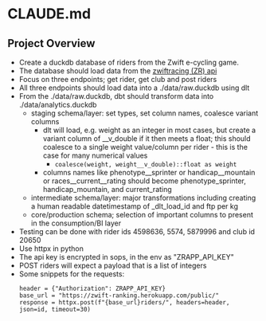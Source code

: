 # CLAUDE.md

## Project Overview

- Create a duckdb database of riders from the Zwift e-cycling game. 
- The database should load data from the [zwiftracing (ZR) api](https://docs.google.com/document/d/1bU9vd23gwGwUsJ6XSoE8wW7O10naEQ_CrhjSnS2sGHY/edit?tab=t.0#heading=h.2wi5u97vykmi)
- Focus on three endpoints; get rider, get club and post riders
- All three endpoints should load data into a ./data/raw.duckdb using dlt
- From the ./data/raw.duckdb, dbt should transform data into ./data/analytics.duckdb 
    - staging schema/layer: set types, set column names, coalesce variant columns
        - dlt will load, e.g. weight as an integer in most cases, but create a variant column of __v_double if it then meets a float; this should coalesce to a single weight value/column per rider - this is the case for many numerical values
            - ``coalesce(weight, weight__v_double)::float as weight``
        - columns names like phenotype__sprinter or handicap__mountain or races__current__rating should become phenotype_sprinter, handicap_mountain, and current_rating
    - intermediate schema/layer: major transformations including creating a human readable datetimestamp of _dlt_load_id and ftp per kg
    - core/production schema; selection of important columns to present in the consumption/BI layer
- Testing can be done with rider ids 4598636, 5574, 5879996 and club id 20650
- Use httpx in python
- The api key is encrypted in sops, in the env as "ZRAPP_API_KEY"
- POST riders will expect a payload that is a list of integers
- Some snippets for the requests:
    ```
    header = {"Authorization": ZRAPP_API_KEY}
    base_url = "https://zwift-ranking.herokuapp.com/public/"
    response = httpx.post(f"{base_url}riders/", headers=header, json=id, timeout=30)
    ```